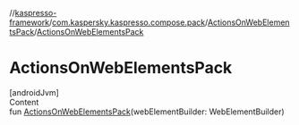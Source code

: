 //[kaspresso-framework](../../index.md)/[com.kaspersky.kaspresso.compose.pack](../index.md)/[ActionsOnWebElementsPack](index.md)/[ActionsOnWebElementsPack](-actions-on-web-elements-pack.md)



# ActionsOnWebElementsPack  
[androidJvm]  
Content  
fun [ActionsOnWebElementsPack](-actions-on-web-elements-pack.md)(webElementBuilder: WebElementBuilder)  



